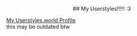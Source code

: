 
<p align="center">
## My Userstyles!!!!! :3
</p>

[My Userstyles.world Profile](https://userstyles.world/user/thebisexual)\
this may be outdated btw
